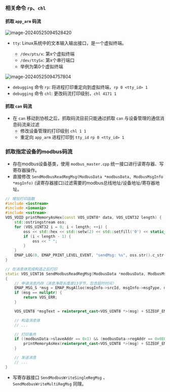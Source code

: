 ### 相关命令 `rp`、`chl`

#### 抓取 `app_arm` 码流

![image-20240525094528420](http://image.huawei.com/tiny-lts/v1/images/819ff5489162b5c57333706312a6797c_924x763.png)

-   `tty`: Linux系统中的文本输入输出接口，是一个虚拟终端。

    -   `/dev/pts/x`: 第x个虚拟终端
    -   `/dev/ttySx`: 第x个串行端口
    -   举例为第0个虚拟终端

![image-20240525094757804](http://image.huawei.com/tiny-lts/v1/images/c6e121496f91b752176f88b6d358c62a_187x31.png)

-   `debugging` 命令 `rp`: 将进程打印重定向到虚拟终端，`rp 0 <tty_id> 1`
-   `debugging` 命令 `chl`: 更改码流打印级别，`chl 4171 1`

#### 抓取 `can` 码流

-   在 `can` 移动到协核之后，抓取码流目前只能通过抓取 `can` 与设备管理的通信消息码流来过滤
    -   修改设备管理的打印级别 `chl 1 1`
    -   重定向 `app_arm` 进程打印到 `tty_id` `rp 0 <tty_id> 1`

### 抓取指定设备的modbus码流

-   存在modbus设备基类，使用 `modbus_master.cpp` 统一接口进行读寄存器、写寄存器操作。
-   直接修改 `SendModbusReadRegMsg(ModbusData *modbusData, ModbusMsgInfo *msgInfo)` (读寄存器接口)过滤需要的modbus总线地址/设备地址/寄存器地址。

```c++
// 增加打印函数
#include <iostream>
#include <iomanip>
#include <sstream>
VOS_VOID printMemoryAsHex(const VOS_UINT8* data, VOS_UINT32 length) {
    std::ostringstream oss;
    for (VOS_UINT32 i = 0; i < length; ++i) {
        oss << std::hex << std::setw(2) << std::setfill('0') << static_cast<int>(data[i]);
        if (i < length - 1) {
            oss << " ";
        }
    }
    EMAP_LOG(0, EMAP_PRINT_LEVEL_EVENT, "sendMsg: %s", oss.str().c_str());
}

// 在消息体完成构造之后打印
static VOS_UINT16 SendModbusReadRegMsg(ModbusData *modbusData, ModbusMsgInfo *msgInfo)
{
    // 申请消息内存（消息净荷长度是13字节，包含超时时间）
    EMAP_MSG_S *msg = EMAP_MsgAlloc(msgInfo->srcId, msgInfo->msgType, msgInfo->seqNo, 13);
    if (msg == nullptr) {
        return VOS_ERR;
    }

    VOS_UINT8 *msgText = reinterpret_cast<VOS_UINT8 *>(msg) + SIZEOF_EMAP_MSG_S;

	// 构造消息体
    // ...

    // 打印条件
    if ((modbusData->slaveAddr == 0x1) && (modbusData->regAddr == 0x0E08) && (msgInfo->dstPortId == 0x354)) {
        printMemoryAsHex(reinterpret_cast<VOS_UINT8 *>(msg) + SIZEOF_EMAP_MSG_S, 13);
    }

	// 发送消息
    // ...
}
```

-   写寄存器接口 `SendModbusWriteSingleRegMsg` 、`SendModbusWriteMultiRegMsg` 同理。
